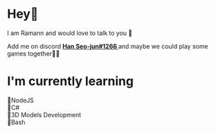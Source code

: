 # Hey👋

I am Ramann and would love to talk to you 💬 <p>
Add me on  discord <a href = "https://discordapp.com/users/537230099121045504"> <b>Han Seo-jun#1266 </a></b> and maybe we could play some games together🤷‍♂️</p>

# I'm currently learning

💜NodeJS <br>
💜C# <br>
💜3D Models Development <br>
💜Bash <br>
